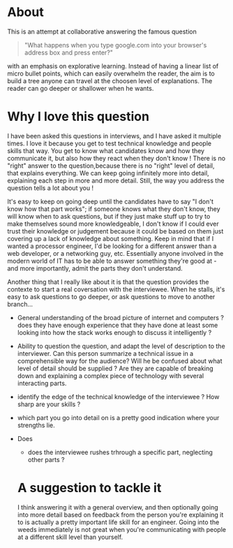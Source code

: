 # About

This is an attempt at collaborative answering the famous question 

>"What happens when you type google.com into your browser's address box and press enter?" 

with an emphasis on explorative learning. Instead of having a linear list of micro bullet points, which can easily overwhelm the reader, the aim is to build a tree anyone can travel at the choosen level of explanations. The reader can go deeper or shallower when he wants. 

# Why I love this question

I have been asked this questions in interviews, and I have asked it multiple times. I love it because you get to test technical knowledge and people skills that way. You get to know what candidates know and how they communicate it, but also how they react when they don't know ! There is no "right" answer to the question,because there is no "right" level of detail, that explains everything. We can keep going infinitely more into detail, explaining each step in more and more detail.  Still, the way you address the question tells a lot about you !

It's easy to keep on going deep until the candidates have to say "I don't know how that part works"; if someone knows what they don't know, they will know when to ask questions, but if they just make stuff up to try to make themselves sound more knowledgeable, I don't know if I could ever trust their knowledge or judgement because it could be based on them just covering up a lack of knowledge about something.   Keep in mind that if I wanted a processor engineer, I'd be looking for a different answer than a web developer, or a networking guy, etc. Essentially anyone involved in the modern world of IT has to be able to answer something they're good at - and more importantly, admit the parts they don't understand.

Another thing that I really like about it is that the question provides the contexte to start a real coversation with the interviewee. When he stalls, it's easy to ask questions to go deeper, or ask questions to move to another branch... 

- General understanding of the broad picture of internet and computers ? does they have enough experience that they have done at least some looking into how the stack works enough to discuss it intelligently ?
- Ability to question the question, and adapt the level of description to the interviewer. Can this person summarize a technical issue in a comprehensible way for the audience? Will he be confused about what level of detail should be supplied ?  Are they are capable of breaking down and explaining a complex piece of technology with several interacting parts.
- identify the edge of the technical knowledge of the interviewee ? How sharp are your skills ?
- which part you go into detail on is a pretty good indication where your strengths lie.
- Does 
  - does the interviewee rushes trhrough a specific part, neglecting other parts ? 
  
  
  # A suggestion to tackle it
  
  I think answering it with a general overview, and then optionally going into more detail based on feedback from the person you're explaining it to is actually a pretty important life skill for an engineer. Going into the weeds immediately is not great when you're communicating with people at a different skill level than yourself.
  
  
  
